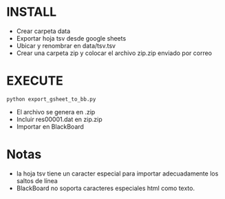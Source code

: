 # INSTALL
- Crear carpeta data
- Exportar hoja tsv desde google sheets
- Ubicar y renombrar en data/tsv.tsv
- Crear una carpeta zip y colocar el archivo zip.zip enviado por correo

# EXECUTE
````
python export_gsheet_to_bb.py
````

- El archivo se genera en .zip
- Incluir res00001.dat en zip.zip
- Importar en BlackBoard

# Notas
- la hoja tsv tiene un caracter especial para importar adecuadamente los saltos de línea
- BlackBoard no soporta caracteres especiales html como texto.
